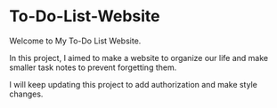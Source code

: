 # To-Do-List-Website

Welcome to My To-Do List Website.

In this project, I aimed to make a website to organize our life and make smaller task notes to prevent forgetting them.

I will keep updating this project to add authorization and make style changes.
